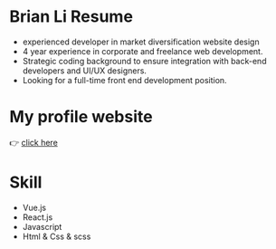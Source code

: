 # Brian Li Resume
  - experienced developer in market diversification website design
  - 4 year experience in corporate and freelance web development.
  - Strategic coding background to ensure integration with back-end developers and UI/UX designers.
  - Looking for a full-time front end development position.

# My profile website

:point_right: [click here ](https://brianliofficial.github.io/)

# Skill 
- Vue.js
- React.js
- Javascript 
- Html & Css & scss

